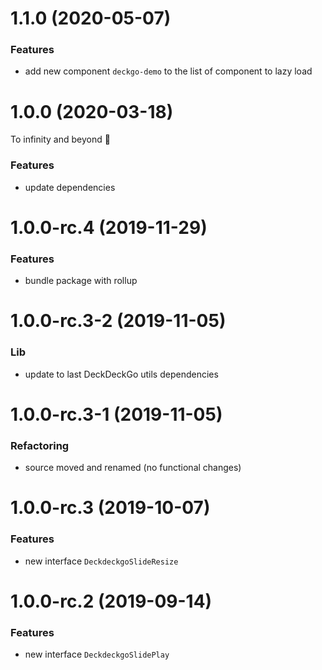 <a name="1.1.0"></a>

# 1.1.0 (2020-05-07)

### Features

- add new component `deckgo-demo` to the list of component to lazy load

<a name="1.0.0"></a>

# 1.0.0 (2020-03-18)

To infinity and beyond 🚀

### Features

- update dependencies

<a name="1.0.0-rc.4"></a>

# 1.0.0-rc.4 (2019-11-29)

### Features

- bundle package with rollup

<a name="1.0.0-rc.3-2"></a>

# 1.0.0-rc.3-2 (2019-11-05)

### Lib

- update to last DeckDeckGo utils dependencies

<a name="1.0.0-rc.3-1"></a>

# 1.0.0-rc.3-1 (2019-11-05)

### Refactoring

- source moved and renamed (no functional changes)

<a name="1.0.0-rc.3"></a>

# 1.0.0-rc.3 (2019-10-07)

### Features

- new interface `DeckdeckgoSlideResize`

<a name="1.0.0-rc.2"></a>

# 1.0.0-rc.2 (2019-09-14)

### Features

- new interface `DeckdeckgoSlidePlay`
